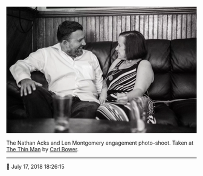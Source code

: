 ![Nathan and Len sitting in the back corner of the Thin Man](assets/37aedb412edd746da534ed45ed018081.webp)

The Nathan Acks and Len Montgomery engagement photo-shoot. Taken at [The Thin Man](http://www.thinmantavern.com/) by [Carl Bower](http://carlbowerphotos.com/).

- - - -

📅 July 17, 2018 18:26:15
